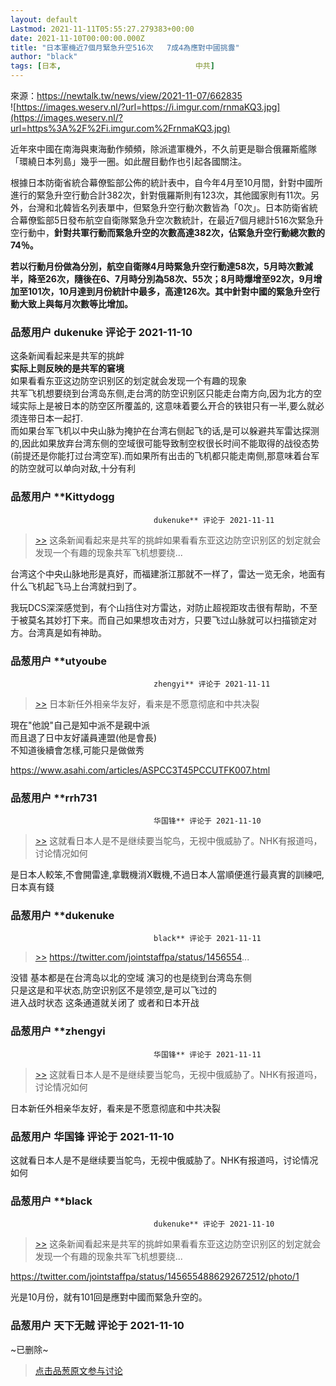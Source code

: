 ```yaml
---
layout: default
Lastmod: 2021-11-11T05:55:27.279383+00:00
date: 2021-11-10T00:00:00.000Z
title: "日本軍機近7個月緊急升空516次   7成4為應對中國挑釁"
author: "black"
tags: [日本,								中共]
---
```


來源：https://newtalk.tw/news/view/2021-11-07/662835  
![https://images.weserv.nl/?url=https://i.imgur.com/rnmaKQ3.jpg](https://images.weserv.nl/?url=https%3A%2F%2Fi.imgur.com%2FrnmaKQ3.jpg)  
  
近年來中國在南海與東海動作頻頻，除派遣軍機外，不久前更是聯合俄羅斯艦隊「環繞日本列島」幾乎一圈。如此醒目動作也引起各國關注。  
  
根據日本防衛省統合幕僚監部公佈的統計表中，自今年4月至10月間，針對中國所進行的緊急升空行動合計382次，針對俄羅斯則有123次，其他國家則有11次。另外，台灣和北韓皆名列表單中，但緊急升空行動次數皆為「0次」。日本防衛省統合幕僚監部5日發布航空自衛隊緊急升空次數統計，在最近7個月總計516次緊急升空行動中，**針對共軍行動而緊急升空的次數高達382次，佔緊急升空行動總次數的74％。**  
  
**若以行動月份做為分別，航空自衛隊4月時緊急升空行動達58次，5月時次數減半，降至26次，隨後在6、7月時分別為58次、55次；8月時爆增至92次，9月增加至101次，10月達到月份統計中最多，高達126次。其中針對中國的緊急升空行動大致上與每月次數等比增加。**

            
### 品葱用户 **dukenuke** 评论于 2021-11-10
        
这条新闻看起来是共军的挑衅  
**实际上则反映的是共军的窘境**  
如果看看东亚这边防空识别区的划定就会发现一个有趣的现象  
共军飞机想要绕到台湾岛东侧,走台湾的防空识别区只能走台南方向,因为北方的空域实际上是被日本的防空区所覆盖的, 这意味着要么开合的铁钳只有一半,要么就必须连带日本一起打.  
而如果台军飞机以中央山脉为掩护在台湾右侧起飞的话,是可以躲避共军雷达探测的,因此如果放弃台湾东侧的空域很可能导致制空权很长时间不能取得的战役态势(前提还是你能打过台湾空军).而如果所有出击的飞机都只能走南侧,那意味着台军的防空就可以单向对敌,十分有利
        


            
### 品葱用户 **Kittydogg				
									dukenuke** 评论于 2021-11-11
        
> [\>>]( "/article/item_id-711405#") 这条新闻看起来是共军的挑衅如果看看东亚这边防空识别区的划定就会发现一个有趣的现象共军飞机想要绕...

  
  
台湾这个中央山脉地形是真好，而福建浙江那就不一样了，雷达一览无余，地面有什么飞机起飞马上台湾就扫到了。  
  
我玩DCS深深感觉到，有个山挡住对方雷达，对防止超视距攻击很有帮助，不至于被莫名其妙打下来。而自己如果想攻击对方，只要飞过山脉就可以扫描锁定对方。台湾真是如有神助。
        


            
### 品葱用户 **utyoube				
									zhengyi** 评论于 2021-11-11
        
> [\>>]( "/article/item_id-711476#") 日本新任外相亲华友好，看来是不愿意彻底和中共决裂

  
現在"他說"自己是知中派不是親中派  
而且退了日中友好議員連盟(他是會長)  
不知道後續會怎樣,可能只是做做秀  
  
https://www.asahi.com/articles/ASPCC3T45PCCUTFK007.html
        


            
### 品葱用户 **rrh731				
									华国锋** 评论于 2021-11-10
        
> [\>>]( "/article/item_id-711389#") 这就看日本人是不是继续要当鸵鸟，无视中俄威胁了。NHK有报道吗，讨论情况如何

  
  
是日本人較笨,不會開雷達,拿戰機消X戰機,不過日本人當順便進行最真實的訓練吧,日本真有錢
        


            
### 品葱用户 **dukenuke				
									black** 评论于 2021-11-11
        
> [\>>]( "/article/item_id-711409#") https://twitter.com/jointstaffpa/status/1456554...

  
没错 基本都是在台湾岛以北的空域 演习的也是绕到台湾岛东侧  
只是这是和平状态,防空识别区不是领空,是可以飞过的  
进入战时状态 这条通道就关闭了 或者和日本开战
        


            
### 品葱用户 **zhengyi				
									华国锋** 评论于 2021-11-11
        
> [\>>]( "/article/item_id-711389#") 这就看日本人是不是继续要当鸵鸟，无视中俄威胁了。NHK有报道吗，讨论情况如何

  
日本新任外相亲华友好，看来是不愿意彻底和中共决裂
        


            
### 品葱用户 **华国锋** 评论于 2021-11-10
        
这就看日本人是不是继续要当鸵鸟，无视中俄威胁了。NHK有报道吗，讨论情况如何
        


            
### 品葱用户 **black				
									dukenuke** 评论于 2021-11-10
        
> [\>>]( "/article/item_id-711405#") 这条新闻看起来是共军的挑衅如果看看东亚这边防空识别区的划定就会发现一个有趣的现象共军飞机想要绕...

  
  
https://twitter.com/jointstaffpa/status/1456554886292672512/photo/1  
  
光是10月份，就有101回是應對中國而緊急升空的。
        


            
### 品葱用户 **天下无贼** 评论于 2021-11-10
        
~已删除~
        






> [点击品葱原文参与讨论](https://pincong.rocks/article/id-36814__sort_key-agree_count__sort-DESC)

